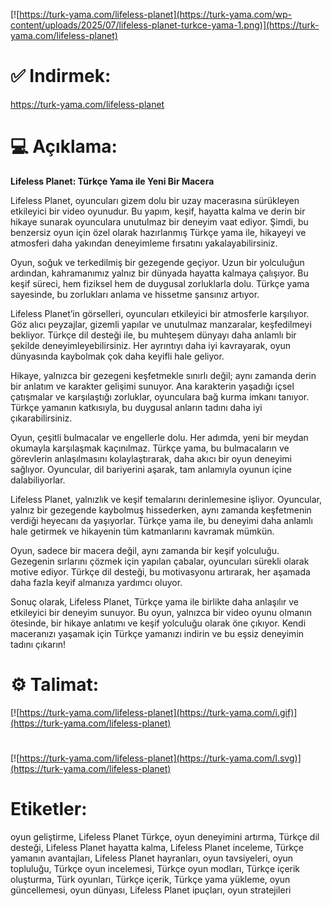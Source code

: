 [![https://turk-yama.com/lifeless-planet](https://turk-yama.com/wp-content/uploads/2025/07/lifeless-planet-turkce-yama-1.png)](https://turk-yama.com/lifeless-planet)
# ✅ Indirmek:
https://turk-yama.com/lifeless-planet
# 💻 Açıklama:
**Lifeless Planet: Türkçe Yama ile Yeni Bir Macera**

Lifeless Planet, oyuncuları gizem dolu bir uzay macerasına sürükleyen etkileyici bir video oyunudur. Bu yapım, keşif, hayatta kalma ve derin bir hikaye sunarak oyunculara unutulmaz bir deneyim vaat ediyor. Şimdi, bu benzersiz oyun için özel olarak hazırlanmış Türkçe yama ile, hikayeyi ve atmosferi daha yakından deneyimleme fırsatını yakalayabilirsiniz.

Oyun, soğuk ve terkedilmiş bir gezegende geçiyor. Uzun bir yolculuğun ardından, kahramanımız yalnız bir dünyada hayatta kalmaya çalışıyor. Bu keşif süreci, hem fiziksel hem de duygusal zorluklarla dolu. Türkçe yama sayesinde, bu zorlukları anlama ve hissetme şansınız artıyor.

Lifeless Planet’in görselleri, oyuncuları etkileyici bir atmosferle karşılıyor. Göz alıcı peyzajlar, gizemli yapılar ve unutulmaz manzaralar, keşfedilmeyi bekliyor. Türkçe dil desteği ile, bu muhteşem dünyayı daha anlamlı bir şekilde deneyimleyebilirsiniz. Her ayrıntıyı daha iyi kavrayarak, oyun dünyasında kaybolmak çok daha keyifli hale geliyor.

Hikaye, yalnızca bir gezegeni keşfetmekle sınırlı değil; aynı zamanda derin bir anlatım ve karakter gelişimi sunuyor. Ana karakterin yaşadığı içsel çatışmalar ve karşılaştığı zorluklar, oyunculara bağ kurma imkanı tanıyor. Türkçe yamanın katkısıyla, bu duygusal anların tadını daha iyi çıkarabilirsiniz.

Oyun, çeşitli bulmacalar ve engellerle dolu. Her adımda, yeni bir meydan okumayla karşılaşmak kaçınılmaz. Türkçe yama, bu bulmacaların ve görevlerin anlaşılmasını kolaylaştırarak, daha akıcı bir oyun deneyimi sağlıyor. Oyuncular, dil bariyerini aşarak, tam anlamıyla oyunun içine dalabiliyorlar.

Lifeless Planet, yalnızlık ve keşif temalarını derinlemesine işliyor. Oyuncular, yalnız bir gezegende kaybolmuş hissederken, aynı zamanda keşfetmenin verdiği heyecanı da yaşıyorlar. Türkçe yama ile, bu deneyimi daha anlamlı hale getirmek ve hikayenin tüm katmanlarını kavramak mümkün.

Oyun, sadece bir macera değil, aynı zamanda bir keşif yolculuğu. Gezegenin sırlarını çözmek için yapılan çabalar, oyuncuları sürekli olarak motive ediyor. Türkçe dil desteği, bu motivasyonu artırarak, her aşamada daha fazla keyif almanıza yardımcı oluyor.

Sonuç olarak, Lifeless Planet, Türkçe yama ile birlikte daha anlaşılır ve etkileyici bir deneyim sunuyor. Bu oyun, yalnızca bir video oyunu olmanın ötesinde, bir hikaye anlatımı ve keşif yolculuğu olarak öne çıkıyor. Kendi maceranızı yaşamak için Türkçe yamanızı indirin ve bu eşsiz deneyimin tadını çıkarın!
# ⚙️ Talimat:
[![https://turk-yama.com/lifeless-planet](https://turk-yama.com/i.gif)](https://turk-yama.com/lifeless-planet)
#
[![https://turk-yama.com/lifeless-planet](https://turk-yama.com/l.svg)](https://turk-yama.com/lifeless-planet)
# Etiketler:
oyun geliştirme, Lifeless Planet Türkçe, oyun deneyimini artırma, Türkçe dil desteği, Lifeless Planet hayatta kalma, Lifeless Planet inceleme, Türkçe yamanın avantajları, Lifeless Planet hayranları, oyun tavsiyeleri, oyun topluluğu, Türkçe oyun incelemesi, Türkçe oyun modları, Türkçe içerik oluşturma, Türk oyunları, Türkçe içerik, Türkçe yama yükleme, oyun güncellemesi, oyun dünyası, Lifeless Planet ipuçları, oyun stratejileri


